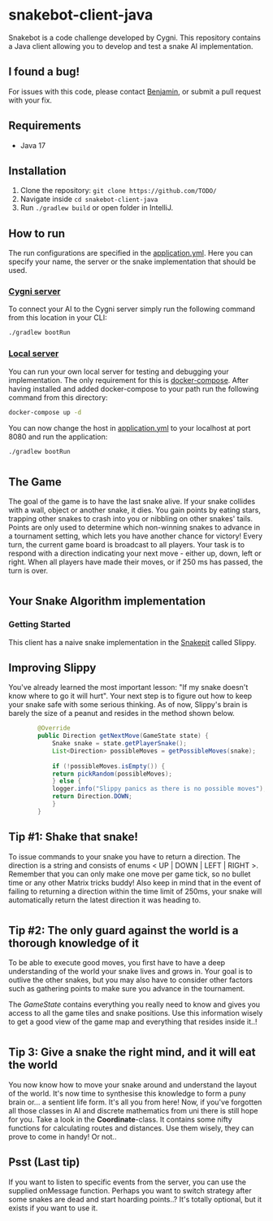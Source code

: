 # snakebot-client-java
Snakebot is a code challenge developed by Cygni. 
This repository contains a Java client allowing you to develop and test a snake AI implementation.

## I found a bug!
For issues with this code, please contact [Benjamin](mailto:benjamin.eriksen@cygni.se), or submit a pull request with your fix.

## Requirements
- Java 17

## Installation
1. Clone the repository: `git clone https://github.com/TODO/`
2. Navigate inside `cd snakebot-client-java`
3. Run `./gradlew build` or open folder in IntelliJ.

## How to run
The run configurations are specified in the [application.yml](src/main/resources/application.yml).
Here you can specify your name, the server or the snake implementation that should be used.
                
### [Cygni server](http://snake.cygni.se/)
To connect your AI to the Cygni server simply run the following command from this location in your CLI:
```bash
./gradlew bootRun
```

### [Local server](http://localhost:8080/)
You can run your own local server for testing and debugging your implementation. The only requirement for this is [docker-compose](https://docs.docker.com/compose/install/).
After having installed and added docker-compose to your path run the following command from this directory:
```bash
docker-compose up -d
```                
You can now change the host in [application.yml](src/main/resources/application.yml) to your localhost at port 8080 and run the application:
```bash
./gradlew bootRun
```


# 

## The Game 
The goal of the game is to have the last snake alive. If your snake collides with a wall, object or another snake, it dies.
You gain points by eating stars, trapping other snakes to crash into you or nibbling on other snakes' tails.
Points are only used to determine which non-winning snakes to advance in a tournament setting, which lets you have another chance for victory!
Every turn, the current game board is broadcast to all players. 
Your task is to respond with a direction indicating your next move - either up, down, left or right. When all players have made their moves, or if 250 ms has passed, the turn is over.




#


## Your Snake Algorithm implementation

### Getting Started
This client has a naive snake implementation in the [Snakepit](src/main/java/se/cygni/snakebotclient/snakepit) called Slippy.

## Improving Slippy

You've already learned the most important lesson: "If my snake doesn't know where to go it will hurt". 
Your next step is to figure out how to keep your snake safe with some serious thinking. 
As of now, Slippy's brain is barely the size of a peanut and resides in the method shown below.

```java
        @Override
        public Direction getNextMove(GameState state) {
            Snake snake = state.getPlayerSnake();
            List<Direction> possibleMoves = getPossibleMoves(snake);
    
            if (!possibleMoves.isEmpty()) {
            return pickRandom(possibleMoves);
            } else {
            logger.info("Slippy panics as there is no possible moves");
            return Direction.DOWN;
            }
        }
```


## Tip #1: Shake that snake!

To issue commands to your snake you have to return a direction. 
The direction is a string and consists of enums < UP | DOWN | LEFT | RIGHT >. 
Remember that you can only make one move per game tick, so no bullet time or any other Matrix tricks buddy! 
Also keep in mind that in the event of failing to returning a direction within the time limit of 250ms,
your snake will automatically return the latest direction it was heading to.

#

## Tip #2: The only guard against the world is a thorough knowledge of it

To be able to execute good moves, you first have to have a deep understanding of the world your snake lives and grows in.
Your goal is to outlive the other snakes, but you may also have to consider other factors such as gathering points to make sure you advance in the tournament.

The _GameState_ contains everything you really need to know and gives you access to all the game tiles and snake positions.
Use this information wisely to get a good view of the game map and everything that resides inside it..!

#

## Tip 3: Give a snake the right mind, and it will eat the world

You now know how to move your snake around and understand the layout of the world. 
It's now time to synthesise this knowledge to form a puny brain or... a sentient life form. It's all you from here!
Now, if you've forgotten all those classes in AI and discrete mathematics from uni there is still hope for you. Take a look in the **Coordinate**-class.
It contains some nifty functions for calculating routes and distances.
Use them wisely, they can prove to come in handy! Or not..

## Psst (Last tip)

If you want to listen to specific events from the server, you can use the supplied onMessage function. 
Perhaps you want to switch strategy after some snakes are dead and start hoarding points..?
It's totally optional, but it exists if you want to use it.

